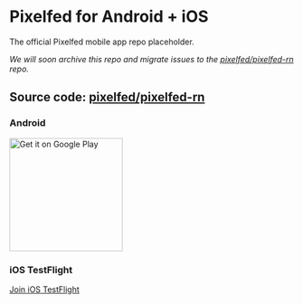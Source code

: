 # Pixelfed for Android + iOS

The official Pixelfed mobile app repo placeholder. 

*We will soon archive this repo and migrate issues to the [pixelfed/pixelfed-rn](https://github.com/pixelfed/pixelfed-rn) repo.*

## Source code: [pixelfed/pixelfed-rn](https://github.com/pixelfed/pixelfed-rn)

### Android
<a href="https://play.google.com/apps/testing/com.pixelfed"><img alt="Get it on Google Play" src="https://play.google.com/intl/en_us/badges/static/images/badges/en_badge_web_generic.png" width="200"></a>

### iOS TestFlight

[Join iOS TestFlight](https://pixelfed.org/go/testflight-ios-beta)
